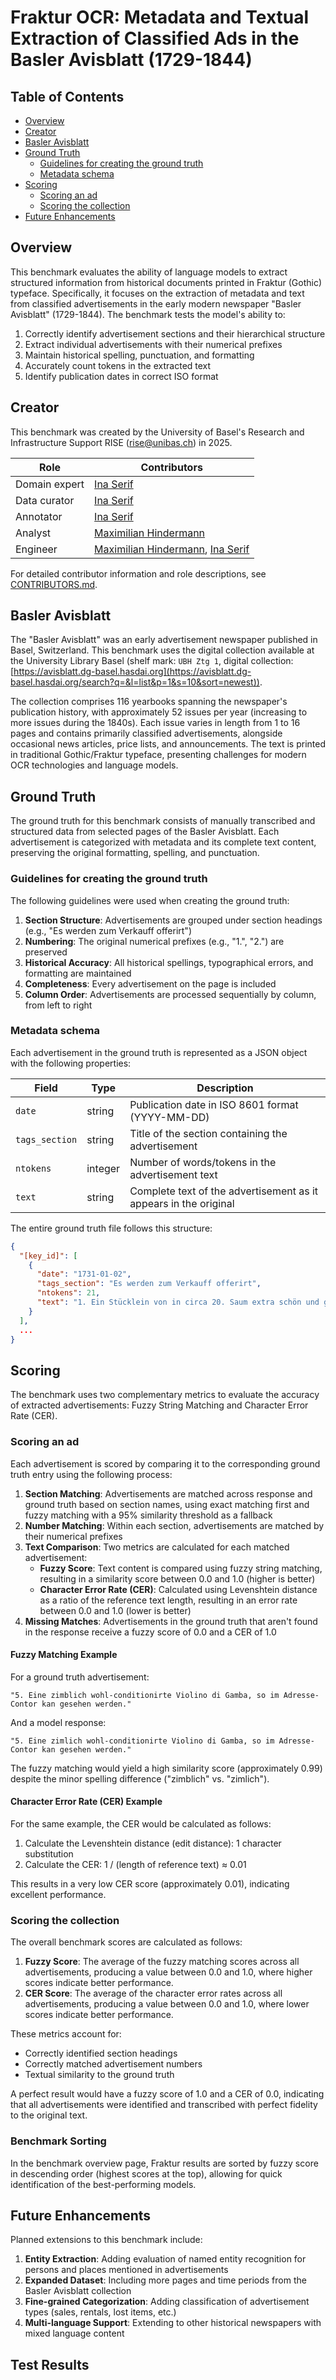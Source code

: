 # Fraktur OCR: Metadata and Textual Extraction of Classified Ads in the Basler Avisblatt (1729-1844)

## Table of Contents
- [Overview](#overview)
- [Creator](#creator)
- [Basler Avisblatt](#basler-avisblatt)
- [Ground Truth](#ground-truth)
  - [Guidelines for creating the ground truth](#guidelines-for-creating-the-ground-truth)
  - [Metadata schema](#metadata-schema)
- [Scoring](#scoring)
  - [Scoring an ad](#scoring-an-ad)
  - [Scoring the collection](#scoring-the-collection)
- [Future Enhancements](#future-enhancements)

## Overview

This benchmark evaluates the ability of language models to extract structured information from historical documents printed in Fraktur (Gothic) typeface. Specifically, it focuses on the extraction of metadata and text from classified advertisements in the early modern newspaper "Basler Avisblatt" (1729-1844). The benchmark tests the model's ability to:

1. Correctly identify advertisement sections and their hierarchical structure
2. Extract individual advertisements with their numerical prefixes
3. Maintain historical spelling, punctuation, and formatting
4. Accurately count tokens in the extracted text
5. Identify publication dates in correct ISO format

## Creator

This benchmark was created by the University of Basel's Research and Infrastructure Support RISE (rise@unibas.ch) in 2025.

| Role | Contributors |
|------|-------------|
| Domain expert | [Ina Serif] |
| Data curator | [Ina Serif] |
| Annotator | [Ina Serif] |
| Analyst | [Maximilian Hindermann] |
| Engineer | [Maximilian Hindermann], [Ina Serif] |

For detailed contributor information and role descriptions, see [CONTRIBUTORS.md](../../CONTRIBUTORS.md).

## Basler Avisblatt

The "Basler Avisblatt" was an early advertisement newspaper published in Basel, Switzerland. This benchmark uses the digital collection available at the University Library Basel (shelf mark: `UBH Ztg 1`, digital collection: [https://avisblatt.dg-basel.hasdai.org](https://avisblatt.dg-basel.hasdai.org/search?q=&l=list&p=1&s=10&sort=newest)).

The collection comprises 116 yearbooks spanning the newspaper's publication history, with approximately 52 issues per year (increasing to more issues during the 1840s). Each issue varies in length from 1 to 16 pages and contains primarily classified advertisements, alongside occasional news articles, price lists, and announcements. The text is printed in traditional Gothic/Fraktur typeface, presenting challenges for modern OCR technologies and language models.

## Ground Truth

The ground truth for this benchmark consists of manually transcribed and structured data from selected pages of the Basler Avisblatt. Each advertisement is categorized with metadata and its complete text content, preserving the original formatting, spelling, and punctuation.

### Guidelines for creating the ground truth

The following guidelines were used when creating the ground truth:

1. **Section Structure**: Advertisements are grouped under section headings (e.g., "Es werden zum Verkauff offerirt")
2. **Numbering**: The original numerical prefixes (e.g., "1.", "2.") are preserved
3. **Historical Accuracy**: All historical spellings, typographical errors, and formatting are maintained
4. **Completeness**: Every advertisement on the page is included
5. **Column Order**: Advertisements are processed sequentially by column, from left to right

### Metadata schema

Each advertisement in the ground truth is represented as a JSON object with the following properties:

| Field | Type | Description |
|-------|------|-------------|
| `date` | string | Publication date in ISO 8601 format (YYYY-MM-DD) |
| `tags_section` | string | Title of the section containing the advertisement |
| `ntokens` | integer | Number of words/tokens in the advertisement text |
| `text` | string | Complete text of the advertisement as it appears in the original |

The entire ground truth file follows this structure:

```json
{
  "[key_id]": [
    {
      "date": "1731-01-02",
      "tags_section": "Es werden zum Verkauff offerirt",
      "ntokens": 21,
      "text": "1. Ein Stücklein von in circa 20. Saum extra schön und guter rother Marggräffer-Wein von Anno 1728. in raisonnablem Preiß."
    }
  ],
  ...
}
```

## Scoring

The benchmark uses two complementary metrics to evaluate the accuracy of extracted advertisements: Fuzzy String Matching and Character Error Rate (CER).

### Scoring an ad

Each advertisement is scored by comparing it to the corresponding ground truth entry using the following process:

1. **Section Matching**: Advertisements are matched across response and ground truth based on section names, using exact matching first and fuzzy matching with a 95% similarity threshold as a fallback
2. **Number Matching**: Within each section, advertisements are matched by their numerical prefixes
3. **Text Comparison**: Two metrics are calculated for each matched advertisement:
   - **Fuzzy Score**: Text content is compared using fuzzy string matching, resulting in a similarity score between 0.0 and 1.0 (higher is better)
   - **Character Error Rate (CER)**: Calculated using Levenshtein distance as a ratio of the reference text length, resulting in an error rate between 0.0 and 1.0 (lower is better)
4. **Missing Matches**: Advertisements in the ground truth that aren't found in the response receive a fuzzy score of 0.0 and a CER of 1.0

#### Fuzzy Matching Example

For a ground truth advertisement:
```
"5. Eine zimblich wohl-conditionirte Violino di Gamba, so im Adresse-Contor kan gesehen werden."
```

And a model response:
```
"5. Eine zimlich wohl-conditionirte Violino di Gamba, so im Adresse-Contor kan gesehen werden."
```

The fuzzy matching would yield a high similarity score (approximately 0.99) despite the minor spelling difference ("zimblich" vs. "zimlich").

#### Character Error Rate (CER) Example

For the same example, the CER would be calculated as follows:
1. Calculate the Levenshtein distance (edit distance): 1 character substitution
2. Calculate the CER: 1 / (length of reference text) ≈ 0.01

This results in a very low CER score (approximately 0.01), indicating excellent performance.

### Scoring the collection

The overall benchmark scores are calculated as follows:

1. **Fuzzy Score**: The average of the fuzzy matching scores across all advertisements, producing a value between 0.0 and 1.0, where higher scores indicate better performance.
2. **CER Score**: The average of the character error rates across all advertisements, producing a value between 0.0 and 1.0, where lower scores indicate better performance.

These metrics account for:
- Correctly identified section headings
- Correctly matched advertisement numbers
- Textual similarity to the ground truth

A perfect result would have a fuzzy score of 1.0 and a CER of 0.0, indicating that all advertisements were identified and transcribed with perfect fidelity to the original text.

### Benchmark Sorting

In the benchmark overview page, Fraktur results are sorted by fuzzy score in descending order (highest scores at the top), allowing for quick identification of the best-performing models.

## Future Enhancements

Planned extensions to this benchmark include:

1. **Entity Extraction**: Adding evaluation of named entity recognition for persons and places mentioned in advertisements
2. **Expanded Dataset**: Including more pages and time periods from the Basler Avisblatt collection
3. **Fine-grained Categorization**: Adding classification of advertisement types (sales, rentals, lost items, etc.)
4. **Multi-language Support**: Extending to other historical newspapers with mixed language content

[Maximilian Hindermann]: https://orcid.org/0000-0002-9337-4655
[Ina Serif]: https://orcid.org/0000-0003-2419-4252


## Test Results

